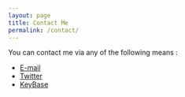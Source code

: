 ```yaml
---
layout: page
title: Contact Me
permalink: /contact/
---		
```

You can contact me via any of the following means :

* [E-mail](mailto:me@captnemo.in)
* [Twitter](https://twitter.com/captn3m0)
* [KeyBase](https://keybase.io/captn3m0)